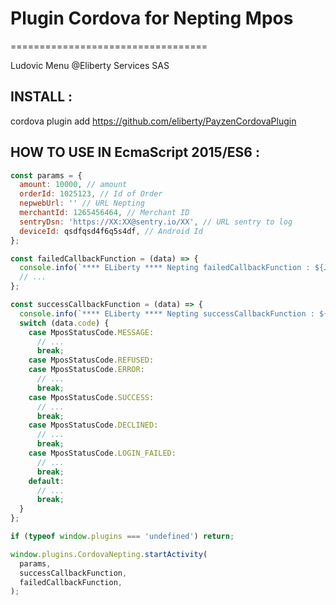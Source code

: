 # Plugin Cordova for Nepting Mpos #
==================================

Ludovic Menu @Eliberty Services SAS

INSTALL :
---------

cordova plugin add https://github.com/eliberty/PayzenCordovaPlugin


HOW TO USE IN EcmaScript 2015/ES6 :
-----------------------------------

```javascript
const params = {
  amount: 10000, // amount
  orderId: 1025123, // Id of Order
  nepwebUrl: '' // URL Nepting
  merchantId: 1265456464, // Merchant ID
  sentryDsn: 'https://XX:XX@sentry.io/XX', // URL sentry to log
  deviceId: qsdfqsd4f6q5s4df, // Android Id
};

const failedCallbackFunction = (data) => {
  console.info(`**** ELiberty **** Nepting failedCallbackFunction : ${JSON.stringify(data)}`);
  // ...
};

const successCallbackFunction = (data) => {
  console.info(`**** ELiberty **** Nepting successCallbackFunction : ${JSON.stringify(data)}`);
  switch (data.code) {
    case MposStatusCode.MESSAGE:
      // ...
      break;
    case MposStatusCode.REFUSED:
    case MposStatusCode.ERROR:
      // ...
      break;
    case MposStatusCode.SUCCESS:
      // ...
      break;
    case MposStatusCode.DECLINED:
      // ...
      break;
    case MposStatusCode.LOGIN_FAILED:
      // ...
      break;    
    default:
      // ...
      break;
  }
};

if (typeof window.plugins === 'undefined') return;

window.plugins.CordovaNepting.startActivity(
  params,
  successCallbackFunction,
  failedCallbackFunction,
);
```

